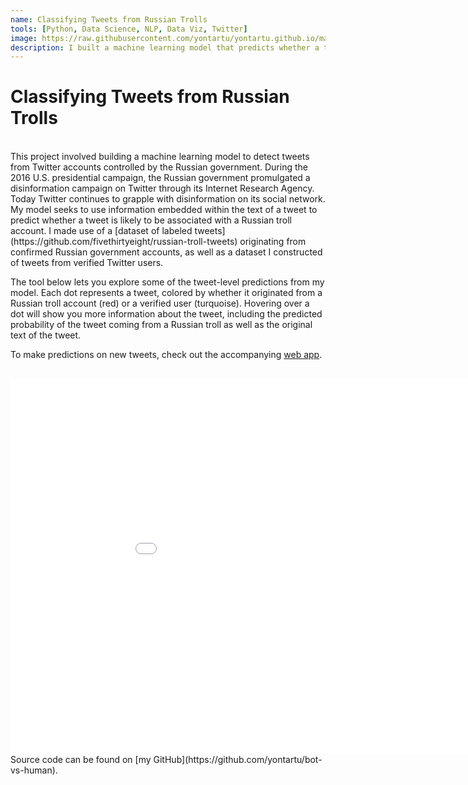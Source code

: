 ```yaml
---
name: Classifying Tweets from Russian Trolls
tools: [Python, Data Science, NLP, Data Viz, Twitter]
image: https://raw.githubusercontent.com/yontartu/yontartu.github.io/master/images/russian_trolls/tweets_thumbnail.png
description: I built a machine learning model that predicts whether a tweet is from a "Right Troll" account controlled by the Russian government. 
---
```



# Classifying Tweets from Russian Trolls

<br>
This project involved building a machine learning model to detect tweets from Twitter accounts controlled by the Russian government. During the 2016 U.S. presidential campaign, the Russian government promulgated a disinformation campaign on Twitter through its Internet Research Agency. Today Twitter continues to grapple with disinformation on its social network. My model seeks to use information embedded within the text of a tweet to predict whether a tweet is likely to be associated with a Russian troll account. I made use of a [dataset of labeled tweets](https://github.com/fivethirtyeight/russian-troll-tweets) originating from confirmed Russian government accounts, as well as a dataset I constructed of tweets from verified Twitter users. 

The tool below lets you explore some of the tweet-level predictions from my model. Each dot represents a tweet, colored by whether it originated from a Russian troll account (red) or a verified user (turquoise). Hovering over a dot will show you more information about the tweet, including the predicted probability of the tweet coming from a Russian troll as well as the original text of the tweet. 

To make predictions on new tweets, check out the accompanying [web app](https://russian-troll-detector.herokuapp.com/).

<br>
<iframe src="/images/russian_trolls/explore_tweet_predictions.html"
    sandbox="allow-same-origin allow-scripts"
    width="1000"
    height="600"
    scrolling="no"
    seamless="seamless"
    frameborder="0">
</iframe>  
Source code can be found on [my GitHub](https://github.com/yontartu/bot-vs-human).



